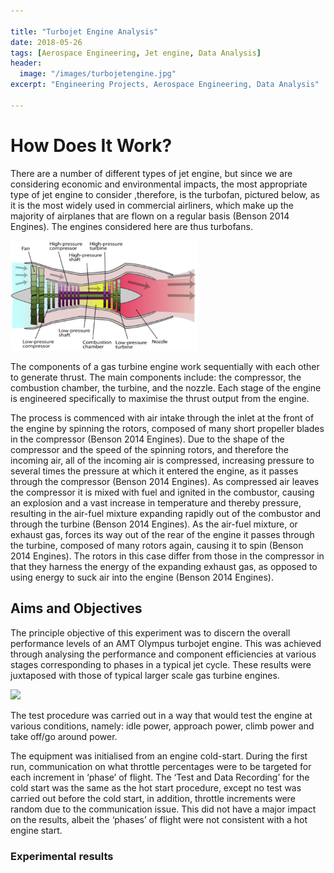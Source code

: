 ```yaml
---

title: "Turbojet Engine Analysis"
date: 2018-05-26
tags: [Aerospace Engineering, Jet engine, Data Analysis]
header:
  image: "/images/turbojetengine.jpg"
excerpt: "Engineering Projects, Aerospace Engineering, Data Analysis"

---
```


# How Does It Work?

There are a number of different types of jet engine, but since we are considering economic and environmental impacts, the most appropriate type of jet engine to consider ,therefore, is the turbofan, pictured below, as it is the most widely used in commercial airliners, which make up the majority of airplanes that are flown on a regular basis (Benson 2014 Engines).  The engines considered here are thus turbofans.

<img src="/images/turbojetdiagram.JPG" width="300">

The components of a gas turbine engine work sequentially with each other to generate thrust. The main components include: the compressor, the combustion chamber, the turbine, and the nozzle. Each stage of the engine is engineered specifically to maximise the thrust output from the engine.

The process is commenced with air intake through the inlet at the front of the engine by spinning the rotors, composed of many short propeller blades in the compressor (Benson 2014 Engines). Due to the shape of the compressor and the speed of the spinning rotors, and therefore the incoming air, all of the incoming air is compressed, increasing pressure to several times the pressure at which it entered the engine, as it passes through the compressor (Benson 2014 Engines). As compressed air leaves the compressor it is mixed with fuel and ignited in the combustor, causing an explosion and a vast increase in temperature and thereby pressure, resulting in the air-fuel mixture expanding rapidly out of the combustor and through the turbine (Benson 2014 Engines). As the air-fuel mixture, or exhaust gas, forces its way out of the rear of the engine it passes through the turbine, composed of many rotors again, causing it to spin (Benson 2014 Engines). The rotors in this case differ from those in the compressor in that they harness the energy of the expanding exhaust gas, as opposed to using energy to suck air into the engine (Benson 2014 Engines).

## Aims and Objectives

The principle objective of this experiment was to discern the overall performance levels of an AMT Olympus turbojet engine. This was achieved through analysing the performance and component efficiencies at various stages corresponding to phases in a typical jet cycle. These results were juxtaposed with those of typical larger scale gas turbine engines.

<img src="/images/turbojetspec">

The test procedure was carried out in a way that would test the engine at various conditions, namely: idle power, approach power, climb power and take off/go around power.

The equipment was initialised from an engine cold-start. During the first run, communication on what throttle percentages were to be targeted for each increment in ‘phase’ of flight. The ‘Test and Data Recording’ for the cold start was the same as the hot start procedure, except no test was carried out before the cold start, in addition, throttle increments were random due to the communication issue. This did not have a major impact on the results, albeit the ‘phases’ of flight were not consistent with a hot engine start.

### Experimental results
